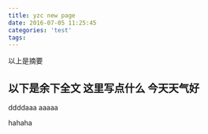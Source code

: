 ```yaml
---
title: yzc new page
date: 2016-07-05 11:25:45
categories: 'test'
tags:
---
```


以上是摘要
<!--more-->
以下是余下全文
这里写点什么
今天天气好
---
ddddaaa
aaaaa

hahaha
